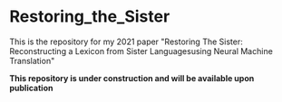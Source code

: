 # Restoring_the_Sister
This is the repository for my 2021 paper "Restoring The Sister: Reconstructing a Lexicon from Sister Languagesusing Neural Machine Translation"

**This repository is under construction and will be available upon publication**
